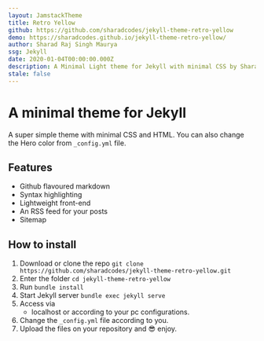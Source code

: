 ```yaml
---
layout: JamstackTheme
title: Retro Yellow
github: https://github.com/sharadcodes/jekyll-theme-retro-yellow
demo: https://sharadcodes.github.io/jekyll-theme-retro-yellow/
author: Sharad Raj Singh Maurya
ssg: Jekyll
date: 2020-01-04T00:00:00.000Z
description: A Minimal Light theme for Jekyll with minimal CSS by Sharad Raj Singh Maurya
stale: false
---
```


# A minimal theme for Jekyll

A super simple theme with minimal CSS and HTML. You can also change the Hero color from `_config.yml` file.

## Features

* Github flavoured markdown
* Syntax highlighting
* Lightweight front-end
* An RSS feed for your posts
* Sitemap

## How to install

1. Download or clone the repo
   `git clone https://github.com/sharadcodes/jekyll-theme-retro-yellow.git`
2. Enter the folder
   `cd jekyll-theme-retro-yellow`
3. Run
   `bundle install`
4. Start Jekyll server
   `bundle exec jekyll serve`
5. Access via
   * localhost or according to your pc configurations.
6. Change the `_config.yml` file according to you.
7. Upload the files on your repository and :sunglasses: enjoy.
